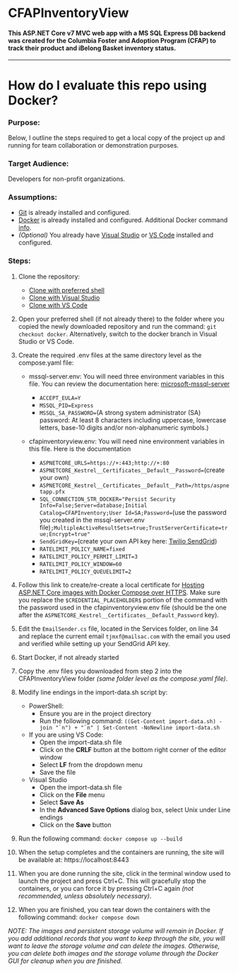 # CFAPInventoryView

#### This ASP.NET Core v7 MVC web app with a MS SQL Express DB backend was created for the Columbia Foster and Adoption Program (CFAP) to track their product and iBelong Basket inventory status.

<hr />

# How do I evaluate this repo using Docker?

### Purpose:

Below, I outline the steps required to get a local copy of the project up and running for team collaboration or demonstration purposes.

### Target Audience:

Developers for non-profit organizations.

### Assumptions:

- [Git](https://github.com/git-guides/install-git) is already installed and configured.
- [Docker](https://docs.docker.com/get-docker/) is already installed and configured. Additional Docker command [info](./README.Docker.md).
- _(Optional)_ You already have [Visual Studio](https://visualstudio.microsoft.com/downloads/) or [VS Code](https://code.visualstudio.com/download) installed and configured.

### Steps:

1. Clone the repository:
   - [Clone with preferred shell](https://docs.github.com/en/repositories/creating-and-managing-repositories/cloning-a-repository)
   - [Clone with Visual Studio](https://learn.microsoft.com/en-us/visualstudio/version-control/git-clone-repository?view=vs-2022)
   - [Clone with VS Code](https://learn.microsoft.com/en-us/azure/developer/javascript/how-to/with-visual-studio-code/clone-github-repository?tabs=create-repo-command-palette%2Cinitialize-repo-activity-bar%2Ccreate-branch-command-palette%2Ccommit-changes-command-palette%2Cpush-command-palette)
2. Open your preferred shell (if not already there) to the folder where you copied the newly downloaded repository and run the command: `git checkout docker`. Alternatively, switch to the docker branch in Visual Studio or VS Code.
3. Create the required .env files at the same directory level as the compose.yaml file:

    - mssql-server.env: You will need three environment variables in this file. You can review the documentation here:  [microsoft-mssql-server](https://hub.docker.com/_/microsoft-mssql-server)

      - `ACCEPT_EULA=Y`
      - `MSSQL_PID=Express`
      - `MSSQL_SA_PASSWORD=`(A strong system administrator (SA) password: At least 8 characters including uppercase, lowercase letters, base-10 digits and/or non-alphanumeric symbols.)

    - cfapinventoryview.env:  You will need nine environment variables in this file.  Here is the documentation

      - `ASPNETCORE_URLS=https://+:443;http://+:80`
      - `ASPNETCORE_Kestrel__Certificates__Default__Password=`(create your own)
      - `ASPNETCORE_Kestrel__Certificates__Default__Path=/https/aspnetapp.pfx`
      - `SQL_CONNECTION_STR_DOCKER="Persist Security Info=False;Server=database;Initial Catalog=CFAPInventory;User Id=SA;Password=`(use the password you created in the mssql-server.env file)`;MultipleActiveResultSets=true;TrustServerCertificate=true;Encrypt=true"`
      - `SendGridKey=`(create your own API key here:  [Twilio SendGrid](https://sendgrid.com/))
      - `RATELIMIT_POLICY_NAME=fixed`
      - `RATELIMIT_POLICY_PERMIT_LIMIT=3`
      - `RATELIMIT_POLICY_WINDOW=60`
      - `RATELIMIT_POLICY_QUEUELIMIT=2`

4. Follow this link to create/re-create a local certificate for [Hosting ASP.NET Core images with Docker Compose over HTTPS](https://learn.microsoft.com/en-us/aspnet/core/security/docker-compose-https?view=aspnetcore-7.0"). Make sure you replace the `$CREDENTIAL_PLACEHOLDER$` portion of the command with the password used in the cfapinventoryview.env file (should be the one after the `ASPNETCORE_Kestrel__Certificates__Default_Password` key).
5. Edit the `EmailSender.cs` file, located in the Services folder, on line 34 and replace the current email `tjmxf@mailsac.com` with the email you used and verified while setting up your SendGrid API key.
6. Start Docker, if not already started
7. Copy the .env files you downloaded from step 2 into the CFAPInventoryView folder _(same folder level as the compose.yaml file)_.
8. Modify line endings in the import-data.sh script by:

   - PowerShell:
     - Ensure you are in the project directory
     - Run the following command: `` ((Get-Content import-data.sh) -join "`n") + "`n" | Set-Content -NoNewline import-data.sh ``
   - If you are using VS Code:
     - Open the import-data.sh file
     - Click on the **CRLF** button at the bottom right corner of the editor window
     - Select **LF** from the dropdown menu
     - Save the file
   - Visual Studio
     - Open the import-data.sh file
     - Click on the **File** menu
     - Select **Save As**
     - In the **Advanced Save Options** dialog box, select Unix under Line endings
     - Click on the **Save** button

9. Run the following command: `docker compose up --build`
10. When the setup completes and the containers are running, the site will be available at: https://localhost:8443
11. When you are done running the site, click in the terminal window used to launch the project and press Ctrl+C. This will gracefully stop the containers, or you can force it by pressing Ctrl+C again _(not recommended, unless absolutely necessary)_.
12. When you are finished, you can tear down the containers with the following command: `docker compose down`

_NOTE: The images and persistent storage volume will remain in Docker. If you add additional records that you want to keep through the site, you will want to leave the storage volume and can delete the images. Otherwise, you can delete both images and the storage volume through the Docker GUI for cleanup when you are finished._